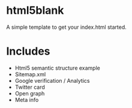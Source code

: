 html5blank
==========

A simple template to get your index.html started.

Includes
========
- Html5 semantic structure example
- Sitemap.xml
- Google verification / Analytics
- Twitter card
- Open graph
- Meta info
